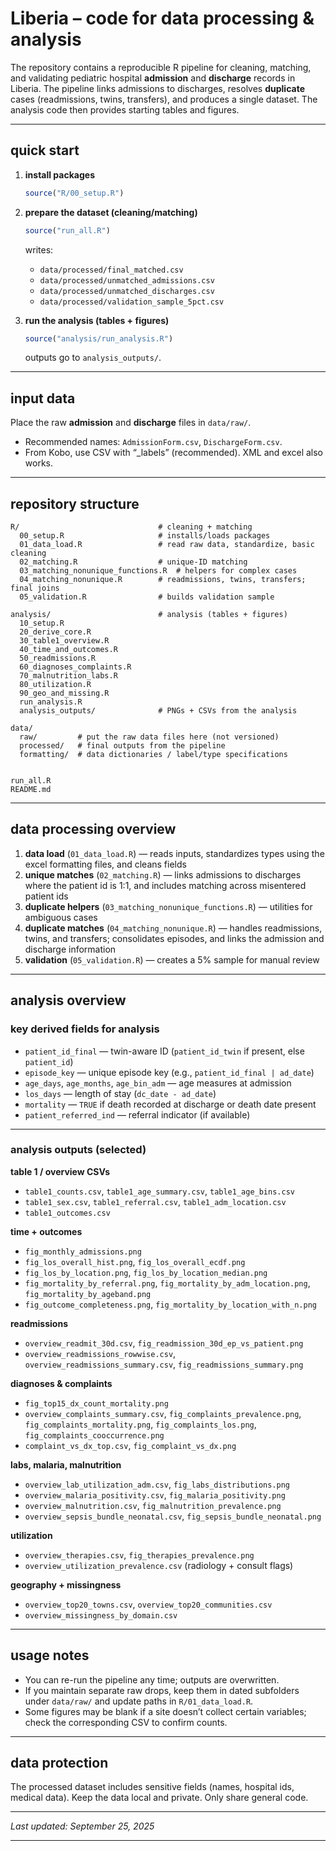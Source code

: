 # Liberia – code for data processing & analysis

The repository contains a reproducible R pipeline for cleaning, matching, and validating pediatric hospital **admission** and **discharge** records in Liberia. The pipeline links admissions to discharges, resolves **duplicate** cases (readmissions, twins, transfers), and produces a single dataset. The analysis code then provides starting tables and figures.

---

## quick start

1. **install packages**

   ```r
   source("R/00_setup.R")
   ```

2. **prepare the dataset (cleaning/matching)**

   ```r
   source("run_all.R")
   ```

   writes:

   * `data/processed/final_matched.csv`
   * `data/processed/unmatched_admissions.csv`
   * `data/processed/unmatched_discharges.csv`
   * `data/processed/validation_sample_5pct.csv`

3. **run the analysis (tables + figures)**

   ```r
   source("analysis/run_analysis.R")
   ```

   outputs go to `analysis_outputs/`.

---

## input data

Place the raw **admission** and **discharge** files in `data/raw/`.

* Recommended names: `AdmissionForm.csv`, `DischargeForm.csv`.
* From Kobo, use CSV with “_labels” (recommended). XML and excel also works.

---

## repository structure

```
R/                               # cleaning + matching
  00_setup.R                     # installs/loads packages
  01_data_load.R                 # read raw data, standardize, basic cleaning
  02_matching.R                  # unique-ID matching
  03_matching_nonunique_functions.R  # helpers for complex cases
  04_matching_nonunique.R        # readmissions, twins, transfers; final joins
  05_validation.R                # builds validation sample

analysis/                        # analysis (tables + figures)
  10_setup.R
  20_derive_core.R
  30_table1_overview.R
  40_time_and_outcomes.R
  50_readmissions.R
  60_diagnoses_complaints.R
  70_malnutrition_labs.R
  80_utilization.R
  90_geo_and_missing.R
  run_analysis.R
  analysis_outputs/              # PNGs + CSVs from the analysis

data/
  raw/         # put the raw data files here (not versioned)
  processed/   # final outputs from the pipeline
  formatting/  # data dictionaries / label/type specifications


run_all.R
README.md
```

---

## data processing overview

1. **data load** (`01_data_load.R`) — reads inputs, standardizes types using the
   excel formatting files, and cleans fields
2. **unique matches** (`02_matching.R`) — links admissions to discharges where
   the patient id is 1:1, and includes matching across misentered patient ids
3. **duplicate helpers** (`03_matching_nonunique_functions.R`) — utilities for
   ambiguous cases
4. **duplicate matches** (`04_matching_nonunique.R`) — handles readmissions,
   twins, and transfers; consolidates episodes, and links the admission and discharge information
5. **validation** (`05_validation.R`) — creates a 5% sample for manual review

---

## analysis overview
### key derived fields for analysis

* `patient_id_final` — twin-aware ID (`patient_id_twin` if present, else `patient_id`)
* `episode_key` — unique episode key (e.g., `patient_id_final | ad_date`)
* `age_days`, `age_months`, `age_bin_adm` — age measures at admission
* `los_days` — length of stay (`dc_date - ad_date`)
* `mortality` — `TRUE` if death recorded at discharge or death date present
* `patient_referred_ind` — referral indicator (if available)

---

### analysis outputs (selected)

**table 1 / overview CSVs**

* `table1_counts.csv`, `table1_age_summary.csv`, `table1_age_bins.csv`
* `table1_sex.csv`, `table1_referral.csv`, `table1_adm_location.csv`
* `table1_outcomes.csv`

**time + outcomes**

* `fig_monthly_admissions.png`
* `fig_los_overall_hist.png`, `fig_los_overall_ecdf.png`
* `fig_los_by_location.png`, `fig_los_by_location_median.png`
* `fig_mortality_by_referral.png`, `fig_mortality_by_adm_location.png`, `fig_mortality_by_ageband.png`
* `fig_outcome_completeness.png`, `fig_mortality_by_location_with_n.png`

**readmissions**

* `overview_readmit_30d.csv`, `fig_readmission_30d_ep_vs_patient.png`
* `overview_readmissions_rowwise.csv`, `overview_readmissions_summary.csv`, `fig_readmissions_summary.png`

**diagnoses & complaints**

* `fig_top15_dx_count_mortality.png`
* `overview_complaints_summary.csv`, `fig_complaints_prevalence.png`, `fig_complaints_mortality.png`,
  `fig_complaints_los.png`, `fig_complaints_cooccurrence.png`
* `complaint_vs_dx_top.csv`, `fig_complaint_vs_dx.png`

**labs, malaria, malnutrition**

* `overview_lab_utilization_adm.csv`, `fig_labs_distributions.png`
* `overview_malaria_positivity.csv`, `fig_malaria_positivity.png`
* `overview_malnutrition.csv`, `fig_malnutrition_prevalence.png`
* `overview_sepsis_bundle_neonatal.csv`, `fig_sepsis_bundle_neonatal.png`

**utilization**

* `overview_therapies.csv`, `fig_therapies_prevalence.png`
* `overview_utilization_prevalence.csv` (radiology + consult flags)

**geography + missingness**

* `overview_top20_towns.csv`, `overview_top20_communities.csv`
* `overview_missingness_by_domain.csv`

---

## usage notes

* You can re-run the pipeline any time; outputs are overwritten.
* If you maintain separate raw drops, keep them in dated subfolders under
  `data/raw/` and update paths in `R/01_data_load.R`.
* Some figures may be blank if a site doesn’t collect certain variables;
  check the corresponding CSV to confirm counts.

---

## data protection

The processed dataset includes sensitive fields (names, hospital ids, medical data). Keep the data local and private. Only share general code.

---

*Last updated: September 25, 2025*

---

